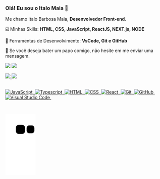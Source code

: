 ### Olá! Eu sou o Italo Maia 👋

<p align="left"> 
 Me chamo Italo Barbosa Maia, <strong>Desenvolvedor Front-end</strong>.<br>
</p>

<p align="left">
 ☑️ Minhas Skills: <strong>HTML, CSS, JavaScript, ReactJS, NEXT.js, NODE </strong>
</p>

<p align="left">
  💼 Ferramentas de Desenvolvimento: <strong>VsCode, Git e GitHub</strong>
</p>

<p align="left">
  💌 Se você deseja bater um papo comigo, não hesite em me enviar uma mensagem. 
</p>

<a href = "mailto:italomaiatech@gmail.com"><img src="https://img.shields.io/badge/-Gmail-%23333?style=for-the-badge&logo=gmail&logoColor=white" target="_blank"></a>
<a href="https://www.linkedin.com/in/italo-barbosa-maia-8b98b822a/" target="_blank"><img src="https://img.shields.io/badge/-LinkedIn-%230077B5?style=for-the-badge&logo=linkedin&logoColor=white" target="_blank">
  </a> 

<div>
  <a href="https://github.com/Italo-Maia">
  <img height="160em" src="https://github-readme-stats.vercel.app/api?username=Italo-Maia&show_icons=true&theme=tokyonight&include_all_commits=true&count_private=true"/>
  <img height="160em" src="https://github-readme-stats.vercel.app/api/top-langs/?username=Italo-Maia&layout=compact&langs_count=6&theme=tokyonight"/>
</div>
 <br>
 
![JavaScript](https://img.shields.io/badge/-JavaScript-05122A?style=for-the-badge&color=282a36&logo=javascript)&nbsp;
![Typescript](https://img.shields.io/badge/-Typescript-05122A?style=for-the-badge&color=282a36&logo=typescript)&nbsp;
![HTML](https://img.shields.io/badge/-HTML-05122A?style=for-the-badge&color=282a36&logo=HTML5)&nbsp;
![CSS](https://img.shields.io/badge/-CSS-05122A?style=for-the-badge&logo=CSS3&color=282a36&logoColor=1572B6)&nbsp;
![React](https://img.shields.io/badge/-React-05122A?style=for-the-badge&color=282a36&logo=react)&nbsp;
![Git](https://img.shields.io/badge/-Git-05122A?style=for-the-badge&color=282a36&logo=git)&nbsp;
![GitHub](https://img.shields.io/badge/-GitHub-05122A?style=for-the-badge&color=282a36&logo=github)&nbsp;
![Visual Studio Code](https://img.shields.io/badge/-Visual%20Studio%20Code-05122A?style=for-the-badge&color=282a36&logo=visual-studio-code&logoColor=007ACC)&nbsp;
 
<!-- <div style="display: inline_block"><br>
  <img align="center" alt="Js" height="30" width="40" src="https://raw.githubusercontent.com/devicons/devicon/master/icons/javascript/javascript-plain.svg">
   <img align="center" alt="React" height="30" width="40" src="https://raw.githubusercontent.com/devicons/devicon/master/icons/react/react-original.svg">
  <img align="center" alt="HTML" height="30" width="40" src="https://raw.githubusercontent.com/devicons/devicon/master/icons/html5/html5-original.svg">
  <img align="center" alt="CSS" height="30" width="40" src="https://raw.githubusercontent.com/devicons/devicon/master/icons/css3/css3-original.svg">
</div> -->
 
 <br>  
 

  ![Snake animation](https://github.com/Italo-Maia/Italo-Maia/blob/output/github-contribution-grid-snake.svg)
</div>
